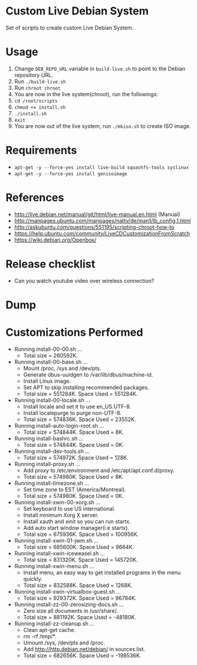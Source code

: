# Custom Live Debian System
Set of scripts to create custom Live Debian System.

# Usage
1. Change `DEB_REPO_URL` variable in `build-live.sh` to point to the Debian repository URL.
1. Run `./build-live.sh`
1. Run `chroot chroot`
1. You are now in the live system(chroot), run the followings:
1. `cd /root/scripts`
1. `chmod +x install.sh`
1. `./install.sh`
1. `exit`
1. You are now out of the live system, run `./mkiso.sh` to create ISO image.

# Requirements
* `apt-get -y --force-yes install live-build squashfs-tools syslinux`
* `apt-get -y --force-yes install genisoimage` 

# References
* http://live.debian.net/manual/git/html/live-manual.en.html (Manual)
* http://manpages.ubuntu.com/manpages/natty/de/man1/lb_config.1.html
* http://askubuntu.com/questions/551195/scripting-chroot-how-to
* https://help.ubuntu.com/community/LiveCDCustomizationFromScratch
* https://wiki.debian.org/Openbox/

# Release checklist
* Can you watch youtube video over wireless connection?

# Dump


# Customizations Performed
  * Running install-00-00.sh ...
    * Total size = 260592K.
  * Running install-00-base.sh ...
    * Mount /proc, /sys and /dev/pts.
    * Generate dbus-uuidgen to /var/lib/dbus/machine-id.
    * Install Linux image.
    * Set APT to skip installing recommended packages.
    * Total size = 551284K. Space Used = 551284K.
  * Running install-00-locale.sh ...
    * Install locale and set it to use en_US.UTF-8.
    * Install localepurge to purge non-UTF-8.
    * Total size = 574836K. Space Used = 23552K.
  * Running install-auto-login-root.sh ...
    * Total size = 574844K. Space Used = 8K.
  * Running install-bashrc.sh ...
    * Total size = 574844K. Space Used = 0K.
  * Running install-dev-tools.sh ...
    * Total size = 574972K. Space Used = 128K.
  * Running install-proxy.sh ...
    * Add proxy to /etc/environment and /etc/apt/apt.conf.d/proxy.
    * Total size = 574980K. Space Used = 8K.
  * Running install-timezone.sh ...
    * Set time zone to EST (America/Montreal).
    * Total size = 574980K. Space Used = 0K.
  * Running install-xwin-00-xorg.sh ...
    * Set keyboard to use US international.
    * Install minimum Xorg X server.
    * Install xauth and xinit so you can run startx.
    * Add auto start window manager(i.e startx).
    * Total size = 675936K. Space Used = 100956K.
  * Running install-xwin-01-jwm.sh ...
    * Total size = 685600K. Space Used = 9664K.
  * Running install-xwin-iceweasel.sh ...
    * Total size = 831320K. Space Used = 145720K.
  * Running install-xwin-menu.sh ...
    * Install menu, an easy way to get installed programs in the menu quickly.
    * Total size = 832588K. Space Used = 1268K.
  * Running install-xwin-virtualbox-guest.sh ...
    * Total size = 929372K. Space Used = 96784K.
  * Running install-zz-00-zerosizing-docs.sh ...
    * Zero size all documents in /usr/share/.
    * Total size = 881192K. Space Used = -48180K.
  * Running install-zz-cleanup.sh ...
    * Clean apt-get cache.
    * rm -rf /tmp/*.
    * Umount /sys, /dev/pts and /proc.
    * Add http://http.debian.net/debian/ in sources.list.
    * Total size = 682656K. Space Used = -198536K.
